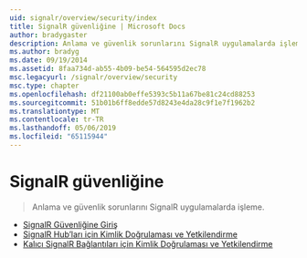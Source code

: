 ```yaml
---
uid: signalr/overview/security/index
title: SignalR güvenliğine | Microsoft Docs
author: bradygaster
description: Anlama ve güvenlik sorunlarını SignalR uygulamalarda işleme.
ms.author: bradyg
ms.date: 09/19/2014
ms.assetid: 8faa734d-ab55-4b09-be54-564595d2ec78
msc.legacyurl: /signalr/overview/security
msc.type: chapter
ms.openlocfilehash: df21100ab0effe5393c5b11a67be81c24cd88253
ms.sourcegitcommit: 51b01b6ff8edde57d8243e4da28c9f1e7f1962b2
ms.translationtype: MT
ms.contentlocale: tr-TR
ms.lasthandoff: 05/06/2019
ms.locfileid: "65115944"
---
```

# <a name="signalr-security"></a>SignalR güvenliğine

> Anlama ve güvenlik sorunlarını SignalR uygulamalarda işleme.

- [SignalR Güvenliğine Giriş](introduction-to-security.md)
- [SignalR Hub’ları için Kimlik Doğrulaması ve Yetkilendirme](hub-authorization.md)
- [Kalıcı SignalR Bağlantıları için Kimlik Doğrulaması ve Yetkilendirme](persistent-connection-authorization.md)
